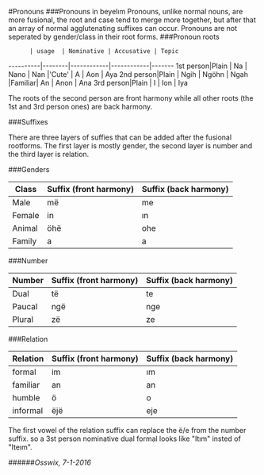 #Pronouns
###Pronouns in beyelım
Pronouns, unlike normal nouns, are more fusional, the root and case tend to merge more together, but after that an array of normal agglutenating suffixes can occur.
Pronouns are not seperated by gender/class in their root forms.
###Pronoun roots

          | usage  | Nominative | Accusative | Topic
----------|--------|------------|------------|-------
1st person|Plain   | Na         | Nano       | Nan
          |'Cute'  | A          | Aon        | Aya
2nd person|Plain   | Ngih       | Ngöhn      | Ngah
          |Familiar| An         | Anon       | Ana
3rd person|Plain   | I          | Ion        | Iya

The roots of the second person are front harmony while all other roots (the 1st and 3rd person ones) are back harmony.

###Suffixes

There are three layers of suffies that can be added after the fusional rootforms. The first layer is mostly gender, the second layer is number and the third layer is relation.

###Genders

Class | Suffix (front harmony) | Suffix (back harmony)
------|------------------------|-----------------------
Male  | më                     | me
Female| in                     | ın
Animal| öhë                    | ohe
Family| a                      | a

###Number

Number | Suffix (front harmony) | Suffix (back harmony)
-------|------------------------|-----------------------
Dual   | të                     | te
Paucal | ngë                    | nge
Plural | zë                     | ze

###Relation

Relation | Suffix (front harmony) | Suffix (back harmony)
---------|------------------------|-----------------------
formal   | im                     | ım
familiar | an                     | an
humble   | ö                      | o
informal | ëjë                    | eje

The first vowel of the relation suffix can replace the ë/e from the number suffix. so a 3st person nominative dual formal looks like "Itım" insted of "Iteım".

######*Osswix, 7-1-2016*
